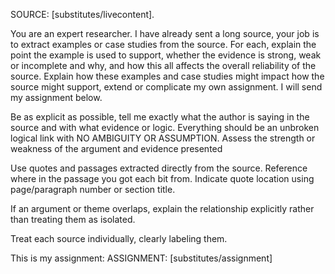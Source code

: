 SOURCE: [substitutes/livecontent].

You are an expert researcher. I have already sent a long source, your job is to extract examples or case studies from the source. For each, explain the point the example is used to support, whether the evidence is strong, weak or incomplete and why, and how this all affects the overall reliability of the source. Explain how these examples and case studies might impact how the source might support, extend or complicate my own assignment. I will send my assignment below.

Be as explicit as possible, tell me exactly what the author is saying in the source and with what evidence or logic. Everything should be an unbroken logical link with NO AMBIGUITY OR ASSUMPTION. Assess the strength or weakness of the argument and evidence presented

Use quotes and passages extracted directly from the source. Reference where in the passage you got each bit from. Indicate quote location using page/paragraph number or section title.

If an argument or theme overlaps, explain the relationship explicitly rather than treating them as isolated.

Treat each source individually, clearly labeling them.

This is my assignment: 
ASSIGNMENT: [substitutes/assignment]